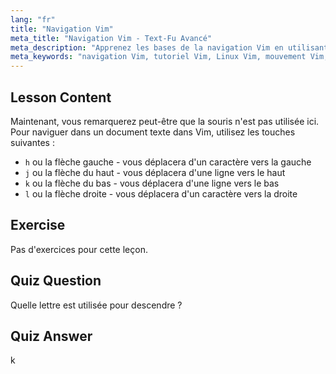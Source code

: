 ```yaml
---
lang: "fr"
title: "Navigation Vim"
meta_title: "Navigation Vim - Text-Fu Avancé"
meta_description: "Apprenez les bases de la navigation Vim en utilisant les touches h, j, k, l. Comprenez les mouvements essentiels de Vim pour les débutants et améliorez vos compétences en ligne de commande Linux."
meta_keywords: "navigation Vim, tutoriel Vim, Linux Vim, mouvement Vim, bases Vim, Vim débutant, éditeur de texte Linux, guide Vim"
---
```


## Lesson Content

Maintenant, vous remarquerez peut-être que la souris n'est pas utilisée ici. Pour naviguer dans un document texte dans Vim, utilisez les touches suivantes :

- `h` ou la flèche gauche - vous déplacera d'un caractère vers la gauche
- `j` ou la flèche du haut - vous déplacera d'une ligne vers le haut
- `k` ou la flèche du bas - vous déplacera d'une ligne vers le bas
- `l` ou la flèche droite - vous déplacera d'un caractère vers la droite

## Exercise

Pas d'exercices pour cette leçon.

## Quiz Question

Quelle lettre est utilisée pour descendre ?

## Quiz Answer

k
